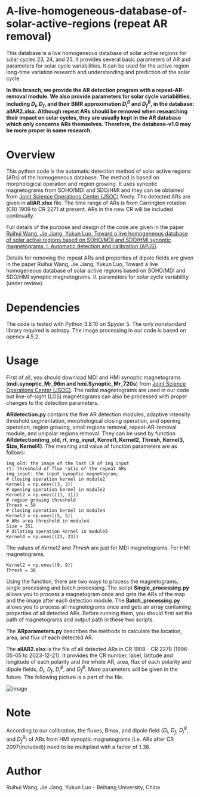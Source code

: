 # A-live-homogeneous-database-of-solar-active-regions (repeat AR removal)

This database is a live homogeneous database of solar active regions for solar cycles 23, 24, and 25. It provides several basic parameters of AR and parameters for solar cycle variabilities. It can be used for the active region long-time variation research and understanding and prediction of the
solar cycle.

**In this branch, we provide the AR detection program with a repeat-AR-removal module. We also provide parameters for solar cycle variabilities, including $D_i$, $D_f$, and their BMR approximation $D_i^B$ and $D_f^B$, in the database: allAR2.xlsx. Although repeat ARs should be removed when researching their impact on solar cycles, they are usually kept in the AR database which only concerns ARs themselves. Therefore, the database-v1.0 may be more proper in some research.**

# Overview
This python code is the automatic detection method of solar active regions (ARs) of the homogeneous database. The method is based on morphological operation and region growing. It uses synoptic magnetograms from SOHO/MDI and SDO/HMI and they can be obtained from [Joint Science Operations Center (JSOC)](http://jsoc.stanford.edu/) freely. The detected ARs are given in **allAR.xlsx** file. The time range of ARs is from Carrington rotation (CR) 1909 to CR 2271 at present. ARs in the new CR will be included continually.

Full details of the purpose and design of the code are given in the paper [Ruihui Wang, Jie Jiang, Yukun Luo, Toward a live homogeneous database of solar active regions based on SOHO/MDI and SDO/HMI synoptic magnetograms. I. Automatic detection and calibration (APJS)](https://doi.org/10.3847/1538-4365/acef1b).

Details for removing the repeat ARs and properties of dipole fields are given in the paper Ruihui Wang, Jie Jiang, Yukun Luo, Toward a live homogeneous database of solar active regions based on SOHO/MDI and SDO/HMI synoptic magnetograms. II. parameters for solar cycle variability (under review).

# Dependencies
The code is tested with Python 3.8.10 on Spyder 5. The only nonstandard library required is astropy. The image processing in our code is based on opencv 4.5.2.

# Usage
First of all, you should download MDI and HMI synoptic magnetograms (**mdi.synoptic_Mr_96m and hmi.Synoptic_Mr_720s**) from [Joint Science Operations Center (JSOC)](http://jsoc.stanford.edu/). The radial magnetograms are used in our code but line-of-sight (LOS) magnetograms can also be processed with proper changes to the detection parameters.

**ARdetection.py** contains the five AR detection modules, adaptive intensity threshold segmentation, morphological closing operation, and opening operation, region growing, small regions removal, repeat-AR-removal module, and unipolar regions removal. They can be used by function **ARdetection(img_old, rt, img_input, Kernel1, Kernel2, Thresh, Kernel3, Size, Kernel4)**. The meaning and value of function parameters are as follows:

    img_old: the image of the last CR of img_input
    rt: threshold of flux ratio of the repeat ARs
    img_input: the input synoptic magnetogram;    
    # closing operation kernel in module2
    Kernel1 = np.ones((3, 3))
    # opening operation kernel in module2
    Kernel2 = np.ones((11, 11))
    # region growing threshold
    Thresh = 50
    # closing operation kernel in module4
    Kernel3 = np.ones((5, 5))
    # ARs area threshold in module4
    Size = 351
    # dilating operation kernel in module5
    Kernel4 = np.ones((23, 23))
The values of *Kernel2* and *Thresh* are just for MDI magnetograms. For HMI magnetograms, 
    
    Kernel2 = np.ones((9, 9))
    Thresh = 30

Using the function, there are two ways to process the magnetograms, single processing and batch processing. The script **Single_processing.py** allows you to process a magnetogram once and gets the ARs of the map and the image after each detection module. The **Batch_processing.py** allows you to process all magnetograms once and gets an array containing properties of all detected ARs. Before running them, you should first set the path of magnetograms and output path in these two scripts. 

The **ARparameters.py** describes the methods to calculate the location, area, and flux of each detected AR.

The **allAR2.xlsx** is the file of all detected ARs in CR 1909 - CR 2278 (1996-05-05 to 2023-12-21). It provides the CR number, label, latitude and longitude of each polarity and the whole AR, area, flux of each polarity and dipole fields, $D_i$, $D_f$, $D_i^B$, and $D_f^B$. More parameters will be given in the future. The following picture is a part of the file.

![image](https://github.com/Wang-Ruihui/A-live-homogeneous-database-of-solar-active-regions/assets/110174507/9e475234-7f05-4748-803d-db4f6f3a8be2)


# Note
According to our calibration, the fluxes, Bmax, and dipole field ($D_i$, $D_f$, $D_i^B$, and $D_f^B$) of ARs from HMI synoptic magnetograms (i.e. ARs after CR 2097(included)) need to be multiplied with a factor of 1.36. 

# Author
Ruihui Wang, Jie Jiang, Yukun Luo - Beihang University, China

